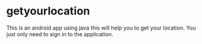 # getyourlocation
This is an android app using java this will help you to get your location. You just only need to sign in to the application. 
